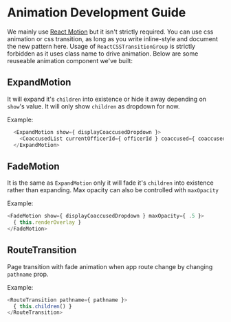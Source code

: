 # Animation Development Guide

We mainly use [React Motion](https://github.com/chenglou/react-motion) but it isn't strictly required. You can use css animation or css transition, as long as you write inline-style and document the new pattern here. Usage of `ReactCSSTransitionGroup` is strictly forbidden as it uses class name to drive animation. Below are some reuseable animation component we've built:

## ExpandMotion

It will expand it's `children` into existence or hide it away depending on `show`'s value. It will only show `children` as dropdown for now.

Example:

```javascript
  <ExpandMotion show={ displayCoaccusedDropdown }>
    <CoaccusedList currentOfficerId={ officerId } coaccused={ coaccused } crid={ crid }/>
  </ExpandMotion>
```

## FadeMotion

It is the same as `ExpandMotion` only it will fade it's `children` into existence rather than expanding. Max opacity can also be controlled with `maxOpacity`

Example:

```javascript
<FadeMotion show={ displayCoaccusedDropdown } maxOpacity={ .5 }>
  { this.renderOverlay }
</FadeMotion>
```

## RouteTransition

Page transition with fade animation when app route change by changing `pathname` prop.

Example:

```javascript
<RouteTransition pathname={ pathname }>
  { this.children() }
</RouteTransition>
```
